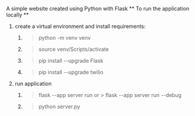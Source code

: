 A simple website created using Python with Flask
** To run the application locally **

1. create a virtual environment and install requirements:
	1. > python -m venv venv
	2. > source venv/Scripts/activate
	3. > pip install --upgrade Flask
	4. > pip install --upgrade twilio

2. run application
	1. > flask --app server run
	or > flask --app server run --debug
	2. > python server.py 

